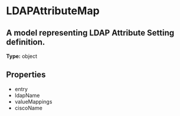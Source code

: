 # LDAPAttributeMap

## A model representing LDAP Attribute Setting definition.

**Type:** object

## Properties
* entry
* ldapName
* valueMappings
* ciscoName
